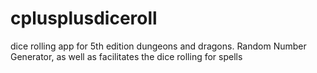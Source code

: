 # cplusplusdiceroll
dice rolling app for 5th edition dungeons and dragons. Random Number Generator, as well as facilitates the dice rolling for spells
